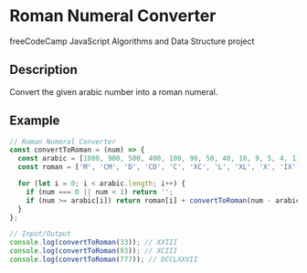 # Roman Numeral Converter

freeCodeCamp JavaScript Algorithms and Data Structure project

## Description

Convert the given arabic number into a roman numeral.

## Example

```JavaScript
// Roman Numeral Converter
const convertToRoman = (num) => {
  const arabic = [1000, 900, 500, 400, 100, 90, 50, 40, 10, 9, 5, 4, 1];
  const roman = ['M', 'CM', 'D', 'CD', 'C', 'XC', 'L', 'XL', 'X', 'IX', 'V', 'IV', 'I'];

  for (let i = 0; i < arabic.length; i++) {
    if (num === 0 || num < 1) return '';
    if (num >= arabic[i]) return roman[i] + convertToRoman(num - arabic[i]);
  }
};

// Input/Output
console.log(convertToRoman(33)); // XXIII
console.log(convertToRoman(93)); // XCIII
console.log(convertToRoman(777)); // DCCLXXVII

```
